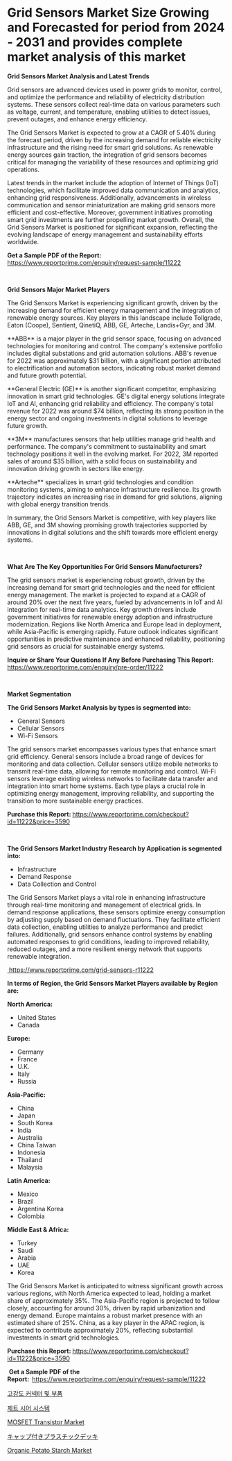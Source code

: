 <p><h1>Grid Sensors Market Size Growing and Forecasted for period from 2024 - 2031 and provides complete market analysis of this market</h1></p><p><strong>Grid Sensors Market Analysis and Latest Trends</strong></p>
<p><p>Grid sensors are advanced devices used in power grids to monitor, control, and optimize the performance and reliability of electricity distribution systems. These sensors collect real-time data on various parameters such as voltage, current, and temperature, enabling utilities to detect issues, prevent outages, and enhance energy efficiency. </p><p>The Grid Sensors Market is expected to grow at a CAGR of 5.40% during the forecast period, driven by the increasing demand for reliable electricity infrastructure and the rising need for smart grid solutions. As renewable energy sources gain traction, the integration of grid sensors becomes critical for managing the variability of these resources and optimizing grid operations. </p><p>Latest trends in the market include the adoption of Internet of Things (IoT) technologies, which facilitate improved data communication and analytics, enhancing grid responsiveness. Additionally, advancements in wireless communication and sensor miniaturization are making grid sensors more efficient and cost-effective. Moreover, government initiatives promoting smart grid investments are further propelling market growth. Overall, the Grid Sensors Market is positioned for significant expansion, reflecting the evolving landscape of energy management and sustainability efforts worldwide.</p></p>
<p><strong>Get a Sample PDF of the Report:&nbsp;</strong> <a href="https://www.reportprime.com/enquiry/request-sample/11222">https://www.reportprime.com/enquiry/request-sample/11222</a></p>
<p>&nbsp;</p>
<p><strong>Grid Sensors Major Market Players</strong></p>
<p><p>The Grid Sensors Market is experiencing significant growth, driven by the increasing demand for efficient energy management and the integration of renewable energy sources. Key players in this landscape include Tollgrade, Eaton (Coope), Sentient, QinetiQ, ABB, GE, Arteche, Landis+Gyr, and 3M.</p><p>**ABB** is a major player in the grid sensor space, focusing on advanced technologies for monitoring and control. The company's extensive portfolio includes digital substations and grid automation solutions. ABB's revenue for 2022 was approximately $31 billion, with a significant portion attributed to electrification and automation sectors, indicating robust market demand and future growth potential.</p><p>**General Electric (GE)** is another significant competitor, emphasizing innovation in smart grid technologies. GE's digital energy solutions integrate IoT and AI, enhancing grid reliability and efficiency. The company's total revenue for 2022 was around $74 billion, reflecting its strong position in the energy sector and ongoing investments in digital solutions to leverage future growth.</p><p>**3M** manufactures sensors that help utilities manage grid health and performance. The company's commitment to sustainability and smart technology positions it well in the evolving market. For 2022, 3M reported sales of around $35 billion, with a solid focus on sustainability and innovation driving growth in sectors like energy.</p><p>**Arteche** specializes in smart grid technologies and condition monitoring systems, aiming to enhance infrastructure resilience. Its growth trajectory indicates an increasing rise in demand for grid solutions, aligning with global energy transition trends.</p><p>In summary, the Grid Sensors Market is competitive, with key players like ABB, GE, and 3M showing promising growth trajectories supported by innovations in digital solutions and the shift towards more efficient energy systems.</p></p>
<p>&nbsp;</p>
<p><strong>What Are The Key Opportunities For Grid Sensors Manufacturers?</strong></p>
<p><p>The grid sensors market is experiencing robust growth, driven by the increasing demand for smart grid technologies and the need for efficient energy management. The market is projected to expand at a CAGR of around 20% over the next five years, fueled by advancements in IoT and AI integration for real-time data analytics. Key growth drivers include government initiatives for renewable energy adoption and infrastructure modernization. Regions like North America and Europe lead in deployment, while Asia-Pacific is emerging rapidly. Future outlook indicates significant opportunities in predictive maintenance and enhanced reliability, positioning grid sensors as crucial for sustainable energy systems.</p></p>
<p><strong>Inquire or Share Your Questions If Any Before Purchasing This Report:</strong> <a href="https://www.reportprime.com/enquiry/pre-order/11222">https://www.reportprime.com/enquiry/pre-order/11222</a></p>
<p>&nbsp;</p>
<p><strong>Market Segmentation</strong></p>
<p><strong>The Grid Sensors Market Analysis by types is segmented into:</strong></p>
<p><ul><li>General Sensors</li><li>Cellular Sensors</li><li>Wi-Fi Sensors</li></ul></p>
<p><p>The grid sensors market encompasses various types that enhance smart grid efficiency. General sensors include a broad range of devices for monitoring and data collection. Cellular sensors utilize mobile networks to transmit real-time data, allowing for remote monitoring and control. Wi-Fi sensors leverage existing wireless networks to facilitate data transfer and integration into smart home systems. Each type plays a crucial role in optimizing energy management, improving reliability, and supporting the transition to more sustainable energy practices.</p></p>
<p><strong>Purchase this Report:&nbsp;</strong><a href="https://www.reportprime.com/checkout?id=11222&price=3590">https://www.reportprime.com/checkout?id=11222&price=3590</a></p>
<p>&nbsp;</p>
<p><strong>The Grid Sensors Market Industry Research by Application is segmented into:</strong></p>
<p><ul><li>Infrastructure</li><li>Demand Response</li><li>Data Collection and Control</li></ul></p>
<p><p>The Grid Sensors Market plays a vital role in enhancing infrastructure through real-time monitoring and management of electrical grids. In demand response applications, these sensors optimize energy consumption by adjusting supply based on demand fluctuations. They facilitate efficient data collection, enabling utilities to analyze performance and predict failures. Additionally, grid sensors enhance control systems by enabling automated responses to grid conditions, leading to improved reliability, reduced outages, and a more resilient energy network that supports renewable integration.</p></p>
<p><a href="https://www.reportprime.com/grid-sensors-r11222">&nbsp;https://www.reportprime.com/grid-sensors-r11222</a></p>
<p><strong>In terms of Region, the Grid Sensors Market Players available by Region are:</strong></p>
<p>
    <p> <strong> North America: </strong>
        <ul>
            <li>United States</li>
            <li>Canada</li>
        </ul>
        </p> 
    <p> <strong> Europe: </strong>
        <ul>
            <li>Germany</li>
            <li>France</li>
            <li>U.K.</li>
            <li>Italy</li>
            <li>Russia</li>
        </ul>
        </p> 
    <p> <strong> Asia-Pacific: </strong>
        <ul>
            <li>China</li>
            <li>Japan</li>
            <li>South Korea</li>
            <li>India</li>
            <li>Australia</li>
            <li>China Taiwan</li>
            <li>Indonesia</li>
            <li>Thailand</li>
            <li>Malaysia</li>
        </ul>
        </p> 
    <p> <strong> Latin America: </strong>
        <ul>
            <li>Mexico</li>
            <li>Brazil</li>
            <li>Argentina Korea</li>
            <li>Colombia</li>
        </ul>
        </p> 
    <p> <strong> Middle East & Africa: </strong>
        <ul>
            <li>Turkey</li>
            <li>Saudi</li>
            <li>Arabia</li>
            <li>UAE</li>
            <li>Korea</li>
        </ul>
    </p>
    </p>
<p><p>The Grid Sensors Market is anticipated to witness significant growth across various regions, with North America expected to lead, holding a market share of approximately 35%. The Asia-Pacific region is projected to follow closely, accounting for around 30%, driven by rapid urbanization and energy demand. Europe maintains a robust market presence with an estimated share of 25%. China, as a key player in the APAC region, is expected to contribute approximately 20%, reflecting substantial investments in smart grid technologies.</p></p>
<p><strong>Purchase this Report: </strong><a href="https://www.reportprime.com/checkout?id=11222&price=3590">https://www.reportprime.com/checkout?id=11222&price=3590</a></p>
<p>&nbsp;<strong>Get a Sample PDF of the Report:&nbsp;&nbsp;</strong><a href="https://www.reportprime.com/enquiry/request-sample/11222">https://www.reportprime.com/enquiry/request-sample/11222</a></p>
<p><strong></strong></p>
<p><p><a href="https://medium.com/@luigispence46/%EC%84%B8%EA%B3%84-heavy-duty-connectors-and-components-market-%EC%9D%80-2024%EC%97%90%EC%84%9C-2031%EB%A1%9C-%EC%97%B0%ED%8F%89%EA%B7%A0-%EC%A6%9D%EA%B0%80%EC%9C%A8%EC%9D%84-%EB%B3%B4%EC%9D%BC-%EA%B2%83%EC%9C%BC%EB%A1%9C-%EC%98%88%EC%83%81%EB%90%A9%EB%8B%88%EB%8B%A4-c034ca9482fc">고강도 커넥터 및 부품</a></p><p><a href="https://medium.com/@luigispence46/%EC%8B%9C%EC%9E%A5-%EC%97%AD%ED%95%99-%EB%B0%8F-%EA%B8%80%EB%A1%9C%EB%B2%8C-%EC%A0%9C%ED%8A%B8-%EC%A0%84%EB%8B%A8-%EC%8B%9C%EC%8A%A4%ED%85%9C-%EC%8B%9C%EC%9E%A5-%EB%B6%80%EB%AC%B8%EC%9D%98-2024%EB%85%84%EB%B6%80%ED%84%B0-2031%EB%85%84%EA%B9%8C%EC%A7%80%EC%9D%98-%EB%AF%B8%EB%9E%98-%ED%8A%B8%EB%A0%8C%EB%93%9C-%EC%98%88%EC%B8%A1-83cc06d9830c">제트 시어 시스템</a></p><p><a href="https://github.com/LaurenShaw586/Market-Research-Report-List-1/blob/main/mosfet-transistor-market.md">MOSFET Transistor Market</a></p><p><a href="https://medium.com/@qarpaiop35/capped-plastic-decking-market-%E3%81%AE%E3%82%B0%E3%83%AD%E3%83%BC%E3%83%90%E3%83%AB%E5%B8%82%E5%A0%B4%E6%A6%82%E8%A6%81%E3%81%AF-%E4%B8%96%E7%95%8C%E3%81%8A%E3%82%88%E3%81%B3%E4%B8%BB%E8%A6%81%E5%B8%82%E5%A0%B4%E3%81%AB%E3%81%8A%E3%81%91%E3%82%8B%E6%A5%AD%E7%95%8C%E3%81%AB%E5%BD%B1%E9%9F%BF%E3%82%92%E4%B8%8E%E3%81%88%E3%82%8B%E4%B8%BB%E8%A6%81%E3%81%AA%E3%83%88%E3%83%AC%E3%83%B3%E3%83%89%E3%81%AB%E3%81%A4%E3%81%84%E3%81%A6-%E7%8B%AC%E8%87%AA%E3%81%AE%E8%A6%96%E7%82%B9%E3%82%92%E6%8F%90%E4%BE%9B%E3%81%97%E3%81%BE%E3%81%99-c625273547c4">キャップ付きプラスチックデッキ</a></p><p><a href="https://medium.com/@philipwolf32/the-organic-potato-starch-market-report-analyzes-important-operational-and-performance-data-so-71449e1b2284">Organic Potato Starch Market</a></p></p>